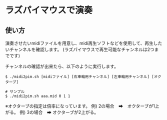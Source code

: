 # ラズパイマウスで演奏

## 使い方
演奏させたいmidiファイルを用意し、midi再生ソフトなどを使用して、再生したいチャンネルを確認します。
(ラズパイマウスで再生可能なチャンネルは2つまでです)

チャンネルの確認が出来たら、以下のように実行します。
```
$ ./midi2pim.sh [midiファイル] [右車輪用チャンネル] [左車輪用チャンネル] [オクターブ]
```
```
# サンプル
$ ./midi2pim.sh aaa.mid 0 1 1
```
※オクターブの指定は倍率になっています。
例) 2の場合　➡　オクターブが1上がる。
例) 3の場合　➡  オクターブが2上がる。


